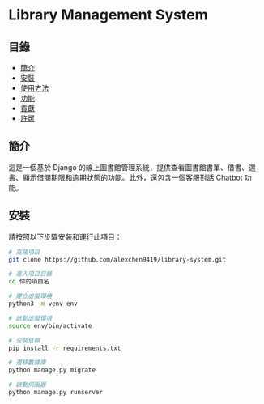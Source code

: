 # Library Management System

## 目錄

- [簡介](#簡介)
- [安裝](#安裝)
- [使用方法](#使用方法)
- [功能](#功能)
- [貢獻](#貢獻)
- [許可](#許可)

## 簡介

這是一個基於 Django 的線上圖書館管理系統，提供查看圖書館書單、借書、還書、顯示借閱期限和逾期狀態的功能。此外，還包含一個客服對話 Chatbot 功能。

## 安裝

請按照以下步驟安裝和運行此項目：

```bash
# 克隆項目
git clone https://github.com/alexchen9419/library-system.git

# 進入項目目錄
cd 你的項目名

# 建立虛擬環境
python3 -m venv env

# 啟動虛擬環境
source env/bin/activate

# 安裝依賴
pip install -r requirements.txt

# 遷移數據庫
python manage.py migrate

# 啟動伺服器
python manage.py runserver
